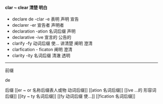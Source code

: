 #### clar ~ clear 清楚 明白
- declare de -clar -e 表明  声明 宣告
- declarer -er  宣告者 声明者
- declaration -ation 名词后缀 声明
- declarative -ive  宣言的 公告的
- clarify  -fy 动词后缀 使...   讲清楚  阐明  澄清
- clarfication  - ficaton 阐明 澄清
- clarity -ity 名词后缀 清澈 透明

---
前缀

de

后缀
[[er  ~ or 名称后缀表人或物 动词后缀]]
[[ation 名词后缀]]
[[ive ...的 形容词后缀]]
[[ity  ~ ty 名词后缀]]
[[fy 动词后缀  使...]]
[[fication 名词后缀]]